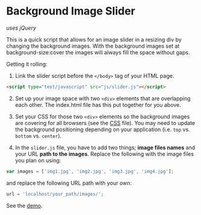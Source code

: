 Background Image Slider
=======================

*uses jQuery*

This is a quick script that allows for an image slider in a resizing div by changing the background images. With the background images set at background-size:cover the images will always fill the space without gaps.

Getting it rolling:

1. Link the slider script before the `</body>` tag of your HTML page.

```HTML
<script type="text/javascript" src="js/slider.js"></script>
```

2. Set up your image space with two `<div>` elements that are overlapping each other. The index.html file has this put together for you above.

3. Set your CSS for those two `<div>` elements so the background images are covering for all browsers (see the [CSS]() file). You may need to update the background positioning depending on your application (i.e. `top` vs. `bottom` vs. `center`).

4. In the `slider.js` file, you have to add two things; **image files names** and your URL **path to the images**. Replace the following with the image files you plan on using:

```Javascript
var images = ['img1.jpg', 'img2.jpg', 'img3.jpg', 'img4.jpg'];
```
and replace the following URL path with your own:

```Javascript
url = 'localhost/your_path/images/';
```

See the <a href='http://www.mapsam.com/mugs/bkgimg-slider'>demo</a>.
